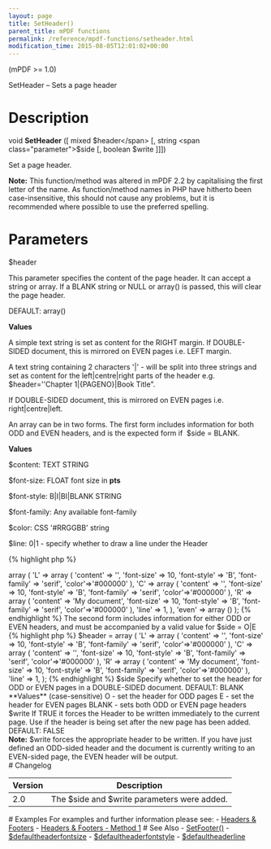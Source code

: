 ```yaml
---
layout: page
title: SetHeader()
parent_title: mPDF functions
permalink: /reference/mpdf-functions/setheader.html
modification_time: 2015-08-05T12:01:02+00:00
---
```


(mPDF >= 1.0)

SetHeader – Sets a page header

# Description

void **SetHeader** ([ mixed <span class="parameter">$header</span> [, string <span class="parameter">$side</span>
[, boolean <span class="parameter">$write</span> ]]])

Set a page header.

<div class="alert alert-info" role="alert">
	<strong>Note:</strong> This function/method was altered in mPDF 2.2 by
	capitalising the first letter of the name. As function/method names in PHP have hitherto been case-insensitive,
	this should not cause any problems, but it is recommended where possible to use the preferred spelling.
</div>

# Parameters

<span class="parameter">$header</span>

This parameter specifies the content of the page header. It can accept a string or array. If a
<span class="smallblock">BLANK</span> string or <span class="smallblock">NULL</span> or array()
is passed, this will clear the page header.

<span class="smallblock">DEFAULT</span>: array()

**Values**

A simple text string is set as content for the <span class="smallblock">RIGHT</span> margin. If
<span class="smallblock">DOUBLE-SIDED</span> document, this is mirrored on <span class="smallblock">EVEN</span>
pages i.e. <span class="smallblock">LEFT</span> margin.

A text string containing 2 characters '|' - will be split into three strings and set as content for the
left|centre|right parts of the header e.g. <span class="parameter">$header</span>=''Chapter 1|{PAGENO}|Book Title".

If <span class="smallblock">DOUBLE-SIDED</span> document, this is mirrored on <span class="smallblock">EVEN</span>
pages i.e. right|centre|left.

An array can be in two forms. The first form includes information for both <span class="smallblock">ODD</span> and
<span class="smallblock">EVEN</span> headers, and is the expected form if  <span class="parameter">$side</span> =
<span class="smallblock">BLANK</span>.

**Values**

<span class="parameter">$content</span>: <span class="smallblock">TEXT STRING</span>

<span class="parameter">$font-size</span>: <span class="smallblock">FLOAT</span> font size in **pts**

<span class="parameter">$font-style</span>: B|I|BI|<span class="smallblock">BLANK STRING</span>

<span class="parameter">$font-family</span>: Any available font-family

<span class="parameter">$color</span>: CSS '#RRGGBB' string

<span class="parameter">$line</span>: 0|1 - specify whether to draw a line under the Header

{% highlight php %}
<?php
$header = array (
	'odd' => array (
		'L' => array (
			'content' => '',
			'font-size' => 10,
			'font-style' => 'B',
			'font-family' => 'serif',
			'color'=>'#000000'
		),
		'C' => array (
			'content' => '',
			'font-size' => 10,
			'font-style' => 'B',
			'font-family' => 'serif',
			'color'=>'#000000'
		),
		'R' => array (
			'content' => 'My document',
			'font-size' => 10,
			'font-style' => 'B',
			'font-family' => 'serif',
			'color'=>'#000000'
		),
		'line' => 1,
	),
	'even' => array ()
);
{% endhighlight %}

The second form includes information for either <span class="smallblock">ODD</span> or
<span class="smallblock">EVEN</span> headers, and must be accompanied by a valid value for
<span class="parameter">$side</span> = O|E

{% highlight php %}
$header = array (
	'L' => array (
		'content' => '',
		'font-size' => 10,
		'font-style' => 'B',
		'font-family' => 'serif',
		'color'=>'#000000'
	),
	'C' => array (
		'content' => '',
		'font-size' => 10,
		'font-style' => 'B',
		'font-family' => 'serif',
		'color'=>'#000000'
	),
	'R' => array (
		'content' => 'My document',
		'font-size' => 10,
		'font-style' => 'B',
		'font-family' => 'serif',
		'color'=>'#000000'
	),
	'line' => 1,
);
{% endhighlight %}

<span class="parameter">$side</span>

Specify whether to set the header for <span class="smallblock">ODD</span> or <span class="smallblock">EVEN</span>
pages in a <span class="smallblock">DOUBLE-SIDED</span> document.

<span class="smallblock">DEFAULT</span>: <span class="smallblock">BLANK</span>

**Values** (case-sensitive)

O - set the header for <span class="smallblock">ODD</span> pages

E - set the header for <span class="smallblock">EVEN</span> pages

<span class="smallblock">BLANK</span> - sets both <span class="smallblock">ODD</span> or
<span class="smallblock">EVEN</span> page headers

<span class="parameter">$write</span>

If <span class="smallblock">TRUE</span> it forces the Header to be written immediately to the current page. Use if
the header is being set after the new page has been added.

<span class="smallblock">DEFAULT</span>: <span class="smallblock">FALSE</span>

<div class="alert alert-info" role="alert">
	<strong>Note:</strong> <span class="parameter">$write</span> forces the
appropriate header to be written. If you have just defined an <span class="smallblock">ODD</span>-sided header and
the document is currently writing to an <span class="smallblock">EVEN</span>-sided page, the
<span class="smallblock">EVEN</span> header will be output.</div>

# Changelog

<table class="table"> <thead>
<tr> <th>Version</th><th>Description</th> </tr>
</thead> <tbody>
<tr>
<td>2.0</td>
<td>The <span class="parameter">$side</span> and <span class="parameter">$write</span> parameters were added.</td>
</tr>
</tbody> </table>

# Examples

For examples and further information please see:

- <a href="{{ "/headers-footers/headers-footers.html" | prepend: site.baseurl }}">Headers &amp; Footers</a>
- <a href="{{ "/headers-footers/method-1.html" | prepend: site.baseurl }}">Headers &amp; Footers - Method 1</a>

# See Also

- <a href="{{ "/reference/mpdf-functions/setfooter.html" | prepend: site.baseurl }}">SetFooter()</a>
- <a href="{{ "/reference/mpdf-variables/defaultheaderfontsize.html" | prepend: site.baseurl }}">$defaultheaderfontsize</a>
- <a href="{{ "/reference/mpdf-variables/defaultheaderfontstyle.html" | prepend: site.baseurl }}">$defaultheaderfontstyle</a>
- <a href="{{ "/reference/mpdf-variables/defaultheaderline.html" | prepend: site.baseurl }}">$defaultheaderline</a>
